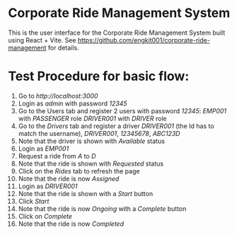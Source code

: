 # Corporate Ride Management System

This is the user interface for the Corporate Ride Management System built using React + Vite.
See https://github.com/engkit001/corporate-ride-management for details.

# Test Procedure for basic flow:

1. Go to _http://localhost:3000_
2. Login as _admin_ with password _12345_
3. Go to the Users tab and register 2 users with password _12345_:
      _EMP001_ with _PASSENGER_ role
      _DRIVER001_ with _DRIVER_ role
5. Go to the _Drivers_ tab and register a driver
      _DRIVER001_ (the Id has to match the username), _DRIVER001_, _12345678_, _ABC123D_
7. Note that the driver is shown with _Available_ status 
8. Login as _EMP001_
9. Request a ride from _A_ to _D_
10. Note that the ride is shown with _Requested_ status
11. Click on the _Rides_ tab to refresh the page
12. Note that the ride is now _Assigned_
13. Login as _DRIVER001_
14. Note that the ride is shown with a _Start_ button
15. Click _Start_
16. Note that the ride is now _Ongoing_ with a _Complete_ button
17. Click on _Complete_
18. Note that the ride is now _Completed_
